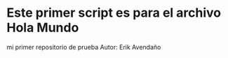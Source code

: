 # Este primer script es para el archivo Hola Mundo
mi primer repositorio de prueba
Autor: Erik Avendaño
